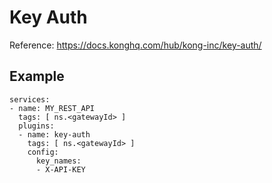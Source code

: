 # Key Auth

Reference: https://docs.konghq.com/hub/kong-inc/key-auth/

## Example

```
services:
- name: MY_REST_API
  tags: [ ns.<gatewayId> ]
  plugins:
  - name: key-auth
    tags: [ ns.<gatewayId> ]
    config:
      key_names:
      - X-API-KEY
```
